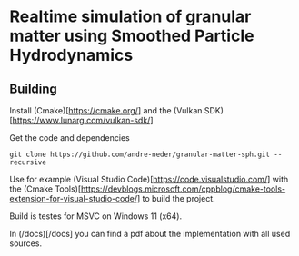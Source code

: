 # Realtime simulation of granular matter using Smoothed Particle Hydrodynamics

## Building

Install (Cmake)[https://cmake.org/] and the (Vulkan SDK)[https://www.lunarg.com/vulkan-sdk/] 

Get the code and dependencies
```
git clone https://github.com/andre-neder/granular-matter-sph.git --recursive
```

Use for example (Visual Studio Code)[https://code.visualstudio.com/] with the (Cmake Tools)[https://devblogs.microsoft.com/cppblog/cmake-tools-extension-for-visual-studio-code/] to build the project.

Build is testes for MSVC on Windows 11 (x64).


In (/docs)[/docs] you can find a pdf about the implementation with all used sources.
